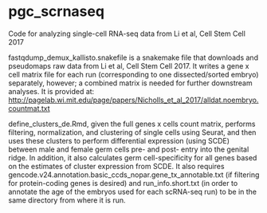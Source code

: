 # pgc_scrnaseq
Code for analyzing single-cell RNA-seq data from Li et al, Cell Stem Cell 2017

fastqdump_demux_kallisto.snakefile is a snakemake file that downloads and pseudomaps raw data from Li et al, Cell Stem Cell 2017. It writes a gene x cell matrix file for each run (corresponding to one dissected/sorted embryo) separately, however; a combined matrix is needed for further downstream analyses. It is provided at: http://pagelab.wi.mit.edu/page/papers/Nicholls_et_al_2017/alldat.noembryo.countmat.txt

define_clusters_de.Rmd, given the full genes x cells count matrix, performs filtering, normalization, and clustering of single cells using Seurat, and then uses these clusters to perform differential expression (using SCDE) between male and female germ cells pre- and post- entry into the genital ridge. In addition, it also calculates germ cell-specificity for all genes based on the estimates of cluster expression from SCDE. It also requires gencode.v24.annotation.basic_ccds_nopar.gene_tx_annotable.txt (if filtering for protein-coding genes is desired) and run_info.short.txt (in order to annotate the age of the embryos used for each scRNA-seq run) to be in the same directory from where it is run.
